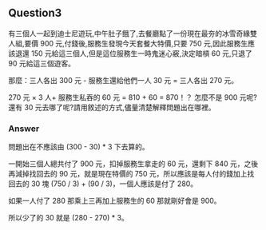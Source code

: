 ## Question3

有三個人一起到迪士尼遊玩,中午肚子餓了,去餐廳點了一份現在最夯的冰雪奇緣雙人組,要價 900 元,付錢後,服務生發現今天套餐大特價,只要 750 元,因此服務生應該退還 150 元給這三個人,但是這位服務生一時鬼迷心竅,決定暗槓 60 元,只退了 90 元給這三個遊客。

那麼：三人各出 300 元 - 服務生還給他們一人 30 元 = 三人各出 270 元。

270 元 × 3 人+ 服務生私吞的 60 元 = 810 + 60 = 870！？ 怎麼不是 900 元呢?還有 30 元去哪了呢?請用敘述的方式,儘量清楚解釋問題出在哪裡。

### Answer

問題出在不應該由 (300 - 30) * 3 下去算的。

一開始三個人總共付了 900 元，扣掉服務生拿走的 60 元，還剩下 840 元，之後再減掉找回去的 90 元，就是現在特價的 750 元，所以應該是每人付的錢加上找回去的 30 塊 (750 / 3) + (90 / 3)，一個人應該是付了 280。

如果一人付了 280 那乘上三再加上服務生的 60 那就剛好會是 900。

所以少了的 30 就是 (280 - 270) * 3。
